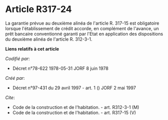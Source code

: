 # Article R317-24

La garantie prévue au deuxième alinéa de l'article R. 317-15 est obligatoire lorsque l'établissement de crédit accorde, en
complément de l'avance, un prêt bancaire conventionné garanti par l'Etat en application des dispositions du deuxième alinéa
de l'article R. 312-3-1.

**Liens relatifs à cet article**

_Codifié par_:

  - Décret n°78-622 1978-05-31 JORF 8 juin 1978

_Créé par_:

  - Décret n°97-431 du 29 avril 1997 - art. 1 () JORF 2 mai 1997

_Cite_:

  - Code de la construction et de l'habitation. - art. R312-3-1 (M)
  - Code de la construction et de l'habitation. - art. R317-15 (V)
